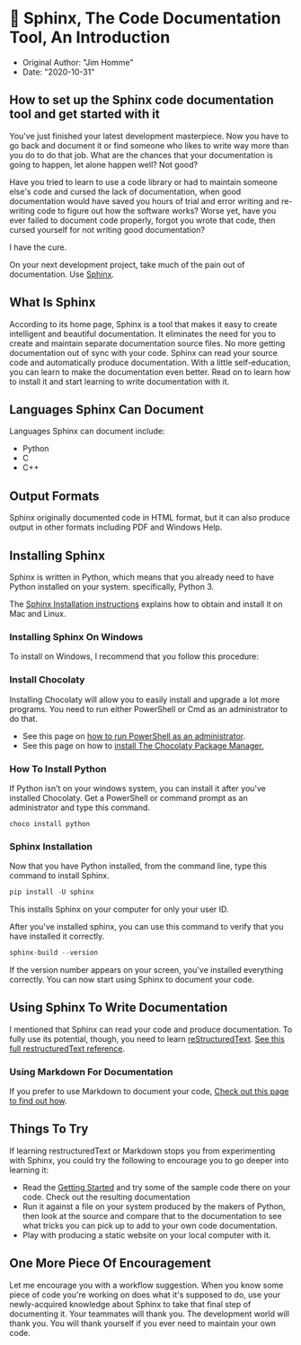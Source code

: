 # 📜 Sphinx, The Code Documentation Tool, An Introduction

- Original Author: "Jim Homme"
- Date: "2020-10-31"

## How to set up the Sphinx code documentation tool and get started with it

You've just finished your latest development masterpiece. Now you have to go
back and document it or find someone who likes to write way more than you do to
do that job. What are the chances that your documentation is going to happen,
let alone happen well? Not good?

Have you tried to learn to use a code library or had to maintain someone else's
code and cursed the lack of documentation, when good documentation would have
saved you hours of trial and error writing and re-writing code to figure out how
the software works? Worse yet, have you ever failed to document code properly,
forgot you wrote that code, then cursed yourself for not writing good
documentation?

I have the cure.

<!--more-->

On your next development project, take much of the pain out of documentation.
Use [Sphinx](https://www.sphinx-doc.org/).

## What Is Sphinx

According to its home page, Sphinx is a tool that makes it easy to create
intelligent and beautiful documentation. It eliminates the need for you to
create and maintain separate documentation source files. No more getting
documentation out of sync with your code. Sphinx can read your source code and
automatically produce documentation. With a little self-education, you can learn
to make the documentation even better. Read on to learn how to install it and
start learning to write documentation with it.

## Languages Sphinx Can Document

Languages Sphinx can document include:

* Python
* C
* C++

## Output Formats

Sphinx originally documented code in HTML format, but it can also produce output
in other formats including PDF and Windows Help.

## Installing Sphinx

Sphinx is written in Python, which means that you already need to have Python
installed on your system. specifically, Python 3.

The [Sphinx Installation
instructions](https://www.sphinx-doc.org/en/master/usage/installation.html)
explains how to obtain and install it on Mac and Linux.

### Installing Sphinx On Windows

To install on Windows, I recommend that you follow this procedure:

### Install Chocolaty

Installing Chocolaty will allow you to easily install and upgrade a lot more
programs. You need to run either PowerShell or Cmd as an administrator to do
that.

* See this page on [how to run PowerShell as an
  administrator](https://www.jimhomme.com/).
* See this page on how to [install The Chocolaty Package
  Manager.](https://chocolatey.org/install)

### How To Install Python

If Python isn't on your windows system, you can install it after you've
installed Chocolaty. Get a PowerShell or command prompt as an administrator and
type this command.

``` text
choco install python
```

### Sphinx Installation

Now that you have Python installed, from the command line, type this command to
install Sphinx.

``` python
pip install -U sphinx
```

This installs Sphinx on your computer for only your user ID.

After you've installed sphinx, you can use this command to verify that you have
installed it correctly.

``` python
sphinx-build --version
```

If the version number appears on your screen, you've installed everything
correctly. You can now start using Sphinx to document your code.

## Using Sphinx To Write Documentation

I mentioned that Sphinx can read your code and produce documentation. To fully
use its potential, though, you need to learn
[reStructuredText](https://www.sphinx-doc.org/en/master/usage/restructuredtext/basics.html).
[See this full restructuredText
reference](https://docutils.sourceforge.io/rst.html).

### Using Markdown For Documentation

If you prefer to use Markdown to document your code, [Check out this page to
find out how](https://www.sphinx-doc.org/en/master/usage/markdown.html).

## Things To Try

If learning restructuredText or Markdown stops you from experimenting with
Sphinx, you could try the following to encourage you to go deeper into learning
it:

* Read the [Getting
  Started](https://www.sphinx-doc.org/en/master/usage/quickstart.html) and try
  some of the sample code there on your code. Check out the resulting
  documentation
* Run it against a file on your system produced by the makers of Python, then
  look at the source and compare that to the documentation to see what tricks
  you can pick up to add to your own code documentation.
* Play with producing a static website on your local computer with it.

## One More Piece Of Encouragement

Let me encourage you with a workflow suggestion. When you know some piece of
code you're working on does what it's supposed to do, use your newly-acquired
knowledge about Sphinx to take that final step of documenting it. Your teammates
will thank you. The development world will thank you. You will thank yourself if
you ever need to maintain your own code.

